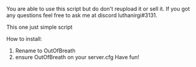 You are able to use this script but do don't reupload it or sell it.
If you got any questions feel free to ask me at discord luthanirgi#3131.

This one just simple script

How to install:
1. Rename to OutOfBreath
2. ensure OutOfBreath on your server.cfg
Have fun!
